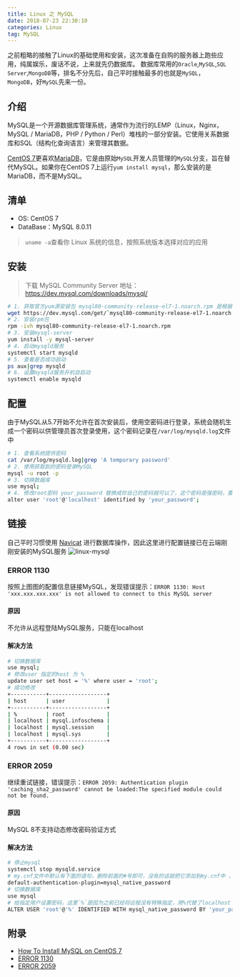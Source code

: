 ```yaml
---
title: Linux 之 MySQL
date: 2018-07-23 22:30:10
categories: Linux
tag: MySQL
---
```


之前粗略的接触了Linux的基础使用和安装，这次准备在自购的服务器上跑些应用，纯属娱乐，废话不说，上来就先仍数据库。
数据库常用的`Oracle`,`MySQL`,`SQL Server`,`MongoDB`等，排名不分先后，自己平时接触最多的也就是`MySQL`，`MongoDB`，好`MySQL`先来一份。

## 介绍
MySQL是一个开源数据库管理系统，通常作为流行的LEMP（Linux，Nginx，MySQL / MariaDB，PHP / Python / Perl）堆栈的一部分安装。它使用关系数据库和SQL（结构化查询语言）来管理其数据。

[CentOS 7](https://www.centos.org)更喜欢[MariaDB](https://mariadb.org)，它是由原始`MySQL`开发人员管理的`MySQL`分支，旨在替代MySQL。如果你在CentOS 7上运行`yum install mysql`，那么安装的是MariaDB，而不是MySQL。

<!-- more -->

## 清单
* OS: CentOS 7
* DataBase：MySQL 8.0.11

>`uname -a`查看你 Linux 系统的信息，按照系统版本选择对应的应用

## 安装

>下载 MySQL Community Server 地址：https://dev.mysql.com/downloads/mysql/

```bash
# 1. 获取官方yum源安装包 mysql80-community-release-el7-1.noarch.rpm 是根据官网提供的版本信息
wget https://dev.mysql.com/get/`mysql80-community-release-el7-1.noarch.rpm`
# 2. 安装rpm包
rpm -ivh mysql80-community-release-el7-1.noarch.rpm
# 3. 安装mysql-server
yum install -y mysql-server
# 4. 启动mysqld服务
systemctl start mysqld
# 5. 查看是否成功启动
ps aux|grep mysqld
# 6. 设置mysqld服务开机自启动
systemctl enable mysqld
```

## 配置

由于MySQL从5.7开始不允许在首次安装后，使用空密码进行登录，系统会随机生成一个密码以供管理员首次登录使用，这个密码记录在`/var/log/mysqld.log`文件中

```bash
# 1. 查看系统提供密码
cat /var/log/mysqld.log|grep 'A temporary password'
# 2. 使用获取到的密码登录MySQL
mysql -u root -p
# 3. 切换数据库
use mysql;
# 4. 修改root密码 your_password 替换成你自己的密码就可以了，这个密码是强密码，要求密码包含大小写字母、数字及标点符号，长度大于6
alter user 'root'@'localhost' identified by 'your_password';
```

## 链接
自己平时习惯使用 [Navicat](https://www.navicat.com.cn) 进行数据库操作，因此这里进行配置链接已在云端刚刚安装的MySQL服务
![linux-mysql](https://res.cloudinary.com/incoder/image/upload/v1532362215/blog/linux-mysql.png)
### ERROR 1130
按照上图图的配置信息链接MySQL，发现错误提示：`ERROR 1130: Host 'xxx.xxx.xxx.xxx' is not allowed to connect to this MySQL server`

#### 原因
不允许从远程登陆MySQL服务，只能在localhost

#### 解决方法
```bash
# 切换数据库
use mysql;
# 修改user 指定的host 为 %
update user set host = '%' where user = 'root';
# 成功修改
+-----------+------------------+
| host      | user             |
+-----------+------------------+
| %         | root             |
| localhost | mysql.infoschema |
| localhost | mysql.session    |
| localhost | mysql.sys        |
+-----------+------------------+
4 rows in set (0.00 sec)
```

### ERROR 2059
继续重试链接，错误提示：`ERROR 2059: Authentication plugin 'caching_sha2_password' cannot be loaded:The specified module could not be found.`

#### 原因
MySQL 8不支持动态修改密码验证方式

#### 解决方法
```bash
# 停止mysql
systemctl stop mysqld.service
# my.cnf文件中默认有下面的语句，删除前面的#号即可，没有的话就把它添加到my.cnf中 ，默认路径`/etc/my.cnf`
default-authentication-plugin=mysql_native_password
# 切换数据库
use mysql
# 给指定用户设置密码，这里`%`是因为之前已经将远程没有特殊指定，用%代替了localhost
ALTER USER 'root'@'%' IDENTIFIED WITH mysql_native_password BY 'your_password';
```

## 附录
* [How To Install MySQL on CentOS 7](https://www.digitalocean.com/community/tutorials/how-to-install-mysql-on-centos-7)
* [ERROR 1130](https://blog.csdn.net/nyist327/article/details/45074559)
* [ERROR 2059](https://blog.csdn.net/airt_xiang/article/details/80261674)